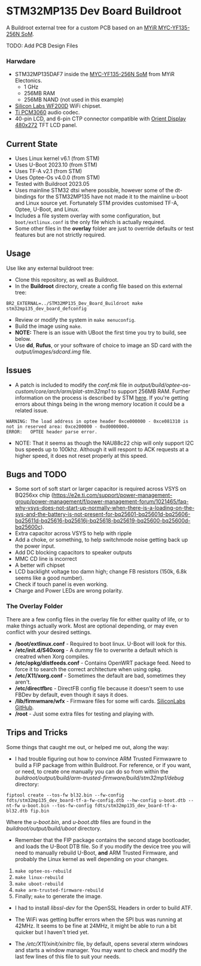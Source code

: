 # STM32MP135 Dev Board Buildroot
  
A Buildroot external tree for a custom PCB based on an [MYiR MYC-YF135-256N SoM](https://www.myirtech.com/list.asp?id=726).
  
TODO: Add PCB Design Files
  
### Harwdare
* STM32MP135DAF7 inside the [MYC-YF135-256N SoM](https://www.myirtech.com/list.asp?id=726) from MYiR Electonics.
  * 1 GHz
  * 256MB RAM
  * 256MB NAND (not used in this example)
* [Silicon Labs WF200D](https://www.silabs.com/documents/public/data-sheets/wf200-datasheet.pdf) WiFi chipset.
* [Ti PCM3060](https://www.ti.com/lit/ds/symlink/pcm3060.pdf) audio codec.
* 40-pin LCD, and 6-pin CTP connector compatible with [Orient Display 480x272](https://www.orientdisplay.com/pdf/AFY480272B0-4.3N12NTM-C.pdf) TFT LCD panel.


## Current State
* Uses Linux kernel v6.1 (from STM)
* Uses U-Boot 2023.10 (from STM)
* Uses TF-A v2.1 (from STM)
* Uses Optee-Os v4.0.0 (from STM)
* Tested with Buildroot 2023.05
* Uses mainline STM32 dtsi where possible, however some of the dt-bindings for the STM32MP135 have not made it to the mainline u-boot and Linux source yet. Fortunately STM provides customised TF-A, Optee, U-Boot, and Linux.
* Includes a file system overlay with some configuration, but ```boot/extlinux.conf``` is the only file which is actually required.
* Some other files in the **overlay** folder are just to override defaults or test features but are not strictly required. 

## Usage
Use like any external buildroot tree:
* Clone this repository, as well as Buildroot.
* In the **Buildroot** directory, create a config file based on this external tree:
```
BR2_EXTERNAL=../STM32MP135_Dev_Board_Buildroot make stm32mp135_dev_board_defconfig
```
* Review or modify the system in ```make menuconfig```.
* Build the image using ```make```.
* **NOTE:** There is an issue with UBoot the first time you try to build, see below.
* Use **dd**, **Rufus**, or your software of choice to image an SD card with the *output/images/sdcard.img* file.

## Issues
* A patch is included to modify the *conf.mk* file in *output/build/optee-os-custom/core/arch/arm/plat-stm32mp1* to support 256MB RAM. Further information on the process is described by STM [here](https://wiki.stmicroelectronics.cn/stm32mpu/wiki/How_to_configure_a_256MB_DDR_mapping_from_STM32_MPU_Distribution_Package). If you're getting errors about things being in the wrong memory location it could be a related issue.
```
WARNING: The load address in optee header 0xce000000 - 0xce081310 is not in reserved area: 0xce200000 - 0xd0000000.
ERROR:   OPTEE header parse error.
```
* NOTE: That it seems as though the NAU88c22 chip will only support I2C bus speeds up to 100khz. Although it will respont to ACK requests at a higher speed, it does not reset properly at this speed.
  
## Bugs and TODO
* Some sort of soft start or larger capacitor is required across VSYS on BQ256xx chip (https://e2e.ti.com/support/power-management-group/power-management/f/power-management-forum/1021465/faq-why-vsys-does-not-start-up-normally-when-there-is-a-loading-on-the-sys-and-the-battery-is-not-present-for-bq25601-bq25601d-bq25606-bq25611d-bq25616-bq25616j-bq25618-bq25619-bq25600-bq25600d-bq25600c).
* Extra capacitor across VSYS to help with ripple
* Add a choke, or something, to help switchmode noise getting back up the power input.
* Add DC blocking capacitors to speaker outputs
* MMC CD line is incorrect
* A better wifi chipset
* LCD backlight voltage too damn high; change FB resistors (150k, 6.8k seems like a good number).
* Check if touch panel is even working.
* Charge and Power LEDs are wrong polarity.

### The Overlay Folder
There are a few config files in the overlay file for either quality of life, or to make things actually work. Most are optional depending, or may even conflict with your desired settings.
* **/boot/extlinux.conf** - Required to boot linux. U-Boot will look for this.
* **/etc/init.d/S40xorg** - A dummy file to overwrite a default which is creatred when Xorg compiles.
* **/etc/opkg/distfeeds.conf** - Contains OpenWRT package feed. Need to force it to search the correct architecture when using opkg.
* **/etc/X11/xorg.conf** - Sometimes the default are bad, sometimes they aren't.
* **/etc/directfbrc** - DirectFB config file because it doesn't seem to use FBDev by default, even though it says it does.
* **/lib/firmwmare/wfx** - Firmware files for some wifi cards. [SiliconLabs GitHub](https://github.com/SiliconLabs/wfx-firmware).
* **/root** - Just some extra files for testing and playing with.

## Trips and Tricks
Some things that caught me out, or helped me out, along the way:
* I had trouble figuring out how to convince ARM Trusted Firmwawre to build a FIP package from within Buildroot. For reference, or if you want, or need, to create one manually you can do so from within the *buildroot/output/build/arm-trusted-firmware/build/stm32mp1/debug* directory:<br />
```
fiptool create --tos-fw bl32.bin --fw-config fdts/stm32mp135_dev_board-tf-a-fw-config.dtb --hw-config u-boot.dtb --nt-fw u-boot.bin --tos-fw-config fdts/stm32mp135_dev_board-tf-a-bl32.dtb fip.bin
```
  
Where the *u-boot.bin*, and *u-boot.dtb* files are found in the *buildroot/output/build/uboot* directory.

* Remember that the FIP package contains the second stage bootloader, and loads the U-Boot DTB file. So if you modify the device tree you will need to manually rebuild U-Boot, **and** ARM Trusted Firmware, and probably the Linux kernel as well depending on your changes. 
 1. ```make optee-os-rebuild```
 2. ```make linux-rebuild```
 3. ```make uboot-rebuild```
 4. ```make arm-trusted-firmware-rebuild```
 5. Finally; ```make``` to generate the image.

* I had to install *libssl-dev* for the OpenSSL Headers in order to build ATF.

* The WiFi was getting buffer errors when the SPI bus was running at 42MHz. It seems to be fine at 24MHz, it might be able to run a bit quicker but I haven't tried yet.

* The */etc/X11/xinit/xinitrc* file, by default, opens several xterm windows and starts a window manager. You may want to check and modify the last few lines of this file to suit your needs.
